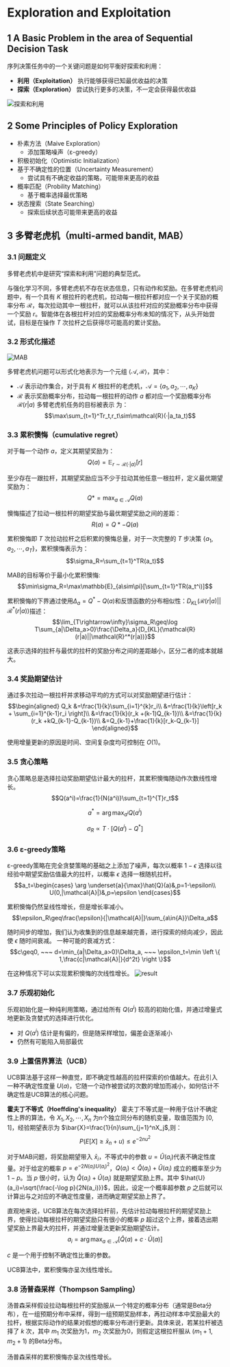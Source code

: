 # Exploration and Exploitation

## 1 A Basic Problem in the area of Sequential Decision Task

序列决策任务中的一个关键问题是如何平衡好探索和利用：

- **利用（Exploitation）** 执行能够获得已知最优收益的决策
- **探索（Exploration）** 尝试执行更多的决策，不一定会获得最优收益

![探索和利用](../image/2.1.png)

## 2 Some Principles of Policy Exploration

- 朴素方法（Maive Exploration）
  - 添加策略噪声（ε-greedy）
- 积极初始化（Optimistic Initialization）
- 基于不确定性的位置（Uncertainty Measurement）
  - 尝试具有不确定收益的策略，可能带来更高的收益
- 概率匹配（Probility Matching）
  - 基于概率选择最优策略
- 状态搜索（State Searching）
  - 探索后续状态可能带来更高的收益

## 3 多臂老虎机（multi-armed bandit, MAB）

### 3.1 问题定义

多臂老虎机中是研究“探索和利用”问题的典型范式。

与强化学习不同，多臂老虎机不存在状态信息，只有动作和奖励。在多臂老虎机问题中，有一个具有 $K$ 根拉杆的老虎机，拉动每一根拉杆都对应一个关于奖励的概率分布 $\mathcal{R}$，每次拉动其中一根拉杆，就可以从该拉杆对应的奖励概率分布中获得一个奖励 $r$。智能体在各根拉杆对应的奖励概率分布未知的情况下，从头开始尝试，目标是在操作 $T$ 次拉杆之后获得尽可能高的累计奖励。

### 3.2 形式化描述

![MAB](../image/2.2.png)

多臂老虎机问题可以形式化地表示为一个元组 $\langle \mathcal{A},\mathcal{R} \rangle$，其中：

- $\mathcal{A}$ 表示动作集合，对于具有 $K$ 根拉杆的老虎机，$\mathcal{A}=\{a_1,a_2,\dotsb,a_K \}$
- $\mathcal{R}$ 表示奖励概率分布，拉动每一根拉杆的动作 $a$ 都对应一个奖励概率分布 $\mathcal{R}(r|a)$
多臂老虎机任务的目标被表示
为：
$$\max\sum_{t=1}^Tr_t,r_t\sim\mathcal{R}(·|a_ta_t)$$

### 3.3 累积懊悔（cumulative regret）

对于每一个动作 $a$，定义其期望奖励为：
$$Q(a)=\mathbb{E}_{r \sim \mathcal{R}(·|a)}[r]$$

至少存在一跟拉杆，其期望奖励应当不少于拉动其他任意一根拉杆，定义最优期望奖励为：
$$Q*=\max_{a\in\mathcal{A}}Q(a)$$

懊悔描述了拉动一根拉杆的期望奖励与最优期望奖励之间的差距：
$$R(a)=Q*-Q(a)$$

累积懊悔即 $T$ 次拉动拉杆之后积累的懊悔总量，对于一次完整的 $T$ 步决策 $\{a_1,a_2,\dotsb,a_T \}$，累积懊悔表示为：
$$\sigma_R=\sum_{t=1}^TR(a_t)$$

MAB的目标等价于最小化累积懊悔:
$$\min\sigma_R=\max\mathbb{E}_{a\sim\pi}[\sum_{t=1}^TR(a_t^i)]$$

累积懊悔的下界通过使用$\Delta_a=Q^*-Q(a)$和反馈函数的分布相似性：$D_{KL}(\mathcal{R}(r|a)||\mathcal{R}^*(r|a))$描述：
$$\lim_{T\rightarrow\infty}\sigma_R\geq\log T\sum_{a|\Delta_a>0}\frac{\Delta_a}{D_{KL}(\mathcal{R}(r|a)||\mathcal{R}^*(r|a))}$$

这表示选择的拉杆与最优的拉杆的奖励分布之间的差距越小，区分二者的成本就越大。

### 3.4 奖励期望估计

通过多次拉动一根拉杆并求移动平均的方式可以对奖励期望进行估计：
$$\begin{aligned}
    Q_k &=\frac{1}{k}\sum_{i=1}^{k}r_i\\
        &=\frac{1}{k}\left[r_k + \sum_{i=1}^{k-1}r_i \right]\\
        &=\frac{1}{k}(r_k +(k-1)Q_{k-1})\\
        &=\frac{1}{k}(r_k +kQ_{k-1}-Q_{k-1})\\
        &=Q_{k-1}+\frac{1}{k}[r_k-Q_{k-1}]
\end{aligned}$$

使用增量更新的原因是时间、空间复杂度均可控制在 $O(1)$。

### 3.5 贪心策略

贪心策略总是选择拉动奖励期望估计最大的拉杆，其累积懊悔随动作次数线性增长。
$$Q(a^i)=\frac{1}{N(a^i)}\sum_{t=1}^{T}r_t$$

$$a^*=\arg \max_{a^i}Q(a^i)$$

$$\sigma_R\propto T·[Q(a^i)-Q^*]$$

### 3.6 ε-greedy策略

ε-greedy策略在完全贪婪策略的基础之上添加了噪声，每次以概率 $1-\epsilon$ 选择以往经验中期望奖励估值最大的拉杆，以概率 $\epsilon$ 选择一根随机拉杆。
$$a_t=\begin{cases}
    \arg \underset{a}{\max}\hat{Q}(a)&,p=1-\epsilon\\
    U(0,|\mathcal{A}|)&,p=\epsilon
\end{cases}$$

累积懊悔仍然呈线性增长，但是增长率减小。
$$\epsilon_R\geq\frac{\epsilon}{|\mathcal{A}|}\sum_{a\in{A}}\Delta_a$$

随时间步的增加，我们认为收集到的信息越来越完善，进行探索的倾向减少，因此使 $\epsilon$ 随时间衰减。
一种可能的衰减方式：
$$c\geq0, ~~~ d=\min_{a|\Delta_a>0}\Delta_a, ~~~ \epsilon_t=\min \left \{ 1,\frac{c|\mathcal{A}|}{d^2t} \right \}$$

在这种情况下可以实现累积懊悔的次线性增长。
![result](../image/2.3.png)

### 3.7 乐观初始化

乐观初始化是一种纯利用策略，通过给所有 $Q(a^i)$ 较高的初始化值，并通过增量式地更新及贪婪式的选择进行优化。

- 对 $Q(a^i)$ 估计是有偏的，但是随采样增加，偏差会逐渐减小
- 仍然有可能陷入局部最优

### 3.9 上置信界算法（UCB）

UCB算法基于这样一种直觉，即不确定性越高的拉杆探索的价值越大。在此引入一种不确定性度量 $U(a)$，它随一个动作被尝试的次数的增加而减小，如何估计不确定性是UCB算法的核心问题。

**霍夫丁不等式（Hoeffding's inequality）** 霍夫丁不等式是一种用于估计不确定性上界的算法，令 $X_1,X_2,\dotsb,X_n$ 为n个独立同分布的随机变量，取值范围为 $[0,1]$，经验期望表示为 $\bar{X}=\frac{1}{n}\sum_{j=1}^nX_j$,则：
$$P(E[X]\geq\bar{x}_n+u)\leq e^{-2nu^2}$$

对于MAB问题，将奖励期望带入 $\bar{x}_i$，不等式中的参数 $u=\hat{U}(a_i)$代表不确定性度量。对于给定的概率 $p=e^{-2N(a_i)U(a_i)^2}$，$Q(a_i)<\hat{Q}(a_i)+\hat{U}(a_i)$ 成立的概率至少为 $1-p$。当 $p$ 很小时，认为 $\hat{Q}(a_i)+\hat{U}(a_i)$ 就是期望奖励上界。其中 $\hat{U}(a_i)=\sqrt{\frac{-\log p}{2N(a_i)}}$，因此，设定一个概率超参数 $p$ 之后就可以计算出与之对应的不确定性度量，进而确定期望奖励上界了。

直观地来说，UCB算法在每次选择拉杆前，先估计拉动每根拉杆的期望奖励上界，使得拉动每根拉杆的期望奖励只有很小的概率 $p$ 超过这个上界，接着选出期望奖励上界最大的拉杆，并通过增量法更新奖励期望估计。
$$a_i=\arg \max_{a\in\mathcal{A}}[\hat{Q}(a)+c·\hat{U}(a)]$$

$c$ 是一个用于控制不确定性比重的参数。

UCB算法中，累积懊悔亦呈次线性增长。

### 3.8 汤普森采样（Thompson Sampling）

汤普森采样假设拉动每根拉杆的奖励服从一个特定的概率分布（通常是Beta分布），在一组预期分布中采样，得到一组预期奖励样本，再拉动样本中奖励最大的拉杆，根据实际动作的结果对假想的概率分布进行更新。具体来说，若某拉杆被选择了 $k$ 次，其中 $m_1$ 次奖励为1，$m_2$ 次奖励为0，则假定这根拉杆服从 $(m_1+1, m_2+1)$ 的Beta分布。

汤普森采样的累积懊悔亦呈次线性增长。
